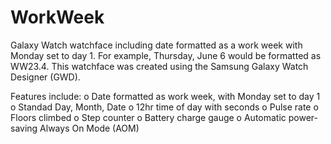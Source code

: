 # WorkWeek
Galaxy Watch watchface including date formatted as a work week with Monday set to day 1. For example, Thursday, June 6 would be formatted as WW23.4.
This watchface was created using the Samsung Galaxy Watch Designer (GWD).

Features include:
o Date formatted as work week, with Monday set to day 1
o Standad Day, Month, Date
o 12hr time of day with seconds
o Pulse rate
o Floors climbed
o Step counter
o Battery charge gauge
o Automatic power-saving Always On Mode (AOM)
